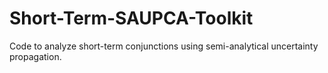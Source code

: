 # Short-Term-SAUPCA-Toolkit
Code to analyze short-term conjunctions using semi-analytical uncertainty propagation.

